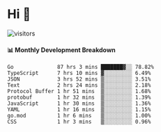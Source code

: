 # Hi 👋
 
![visitors](https://visitor-badge.glitch.me/badge?page_id=sorcererxw.sorcererx)

#### 📊 Monthly Development Breakdown

<!--START_SECTION:waka-->
```text
Go              87 hrs 3 mins ███████▓░░ 78.82%
TypeScript      7 hrs 10 mins ▓░░░░░░░░░ 6.49%
JSON            3 hrs 52 mins ▒░░░░░░░░░ 3.51%
Text            2 hrs 24 mins ▒░░░░░░░░░ 2.18%
Protocol Buffer 1 hr 51 mins  ▒░░░░░░░░░ 1.68%
protobuf        1 hr 32 mins  ▒░░░░░░░░░ 1.39%
JavaScript      1 hr 30 mins  ▒░░░░░░░░░ 1.36%
YAML            1 hr 16 mins  ▒░░░░░░░░░ 1.15%
go.mod          1 hr 6 mins   ▒░░░░░░░░░ 1.00%
CSS             1 hr 3 mins   ▒░░░░░░░░░ 0.96%
```
<!--END_SECTION:waka-->
